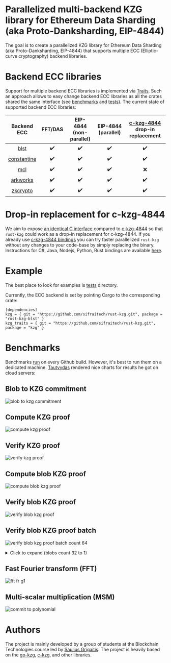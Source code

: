 # Parallelized multi-backend KZG library for Ethereum Data Sharding (aka Proto-Danksharding, EIP-4844)

The goal is to create a parallelized KZG library for Ethereum Data Sharding (aka Proto-Danksharding, EIP-4844) that supports multiple ECC (Elliptic-curve cryptography) backend libraries.

# Backend ECC libraries

Support for multiple backend ECC libraries is implemented via [Traits](https://github.com/sifraitech/kzg/blob/main/kzg/src/lib.rs). Such an approach allows to easy change backend ECC libraries as all the crates shared the same interface (see [benchmarks](https://github.com/sifraitech/kzg/tree/main/kzg-bench/src/benches) and [tests](https://github.com/sifraitech/kzg/tree/main/kzg-bench/src/tests)). The current state of supported backend ECC libraries:

| Backend ECC | FFT/DAS | EIP-4844 (non-parallel) | EIP-4844 (parallel) | [c-kzg-4844](https://github.com/ethereum/c-kzg-4844) drop-in replacement |
| :---: | :---: | :---: | :---: | :---: |
| [blst](https://github.com/supranational/blst) | :heavy_check_mark: | :heavy_check_mark: | :heavy_check_mark: | :heavy_check_mark: |
| [constantine](https://github.com/mratsim/constantine) | :heavy_check_mark: | :heavy_check_mark: | :heavy_check_mark: | :heavy_check_mark: |
| [mcl](https://github.com/herumi/mcl) | :heavy_check_mark: | :heavy_check_mark: | :heavy_check_mark: | :x: |
| [arkworks](https://github.com/arkworks-rs/algebra) | :heavy_check_mark: | :heavy_check_mark: | :heavy_check_mark: | :heavy_check_mark: |
| [zkcrypto](https://github.com/zkcrypto/bls12_381) | :heavy_check_mark: | :heavy_check_mark: | :heavy_check_mark: | :heavy_check_mark: |


# Drop-in replacement for c-kzg-4844

We aim to expose [an identical C interface](https://github.com/sifraitech/rust-kzg/blob/b4de1923a6218ea37021d0f9e3bd375dbf529d34/blst-from-scratch/src/eip_4844.rs#L604:L835) compared to [c-kzg-4844](https://github.com/ethereum/c-kzg-4844) so that `rust-kzg` could work as a drop-in replacement for c-kzg-4844. If you already use [c-kzg-4844 bindings](https://github.com/ethereum/c-kzg-4844/tree/main/bindings) you can try faster parallelized `rust-kzg` without any changes to your code-base by simply replacing the binary. Instructions for C#, Java, Nodejs, Python, Rust bindings are available [here](https://github.com/sifraitech/rust-kzg/blob/main/blst/run-c-kzg-4844-tests.sh).

# Example

The best place to look for examples is [tests](https://github.com/sifraitech/kzg/tree/main/kzg-bench/src/tests) directory.

Currently, the ECC backend is set by pointing Cargo to the corresponding crate:

```
[dependencies]
kzg = { git = "https://github.com/sifraitech/rust-kzg.git", package = "rust-kzg-blst" }
kzg_traits = { git = "https://github.com/sifraitech/rust-kzg.git", package = "kzg" }
```

# Benchmarks

Benchmarks [run](https://github.com/sifraitech/kzg/blob/main/.github/workflows/benchmarks.yml) on every Github build. However, it's best to run them on a dedicated machine. [Tautvydas](https://github.com/belijzajac) rendered nice charts for results he got on cloud servers:

## Blob to KZG commitment

![blob to kzg commitment](images/blob_to_kzg_commitment.png)

## Compute KZG proof

![compute kzg proof](images/compute_kzg_proof.png)

## Verify KZG proof

![verify kzg proof](images/verify_kzg_proof.png)

## Compute blob KZG proof

![compute blob kzg proof](images/compute_blob_kzg_proof.png)

## Verify blob KZG proof

![verify blob kzg proof](images/verify_blob_kzg_proof.png)

## Verify blob KZG proof batch

![verify blob kzg proof batch count 64](images/verify_blob_kzg_proof_batch_64.png)

<details>
<summary>Click to expand (blobs count 32 to 1)</summary>

![verify blob kzg proof batch count 64](images/verify_blob_kzg_proof_batch_32.png)
![verify blob kzg proof batch count 64](images/verify_blob_kzg_proof_batch_16.png)
![verify blob kzg proof batch count 64](images/verify_blob_kzg_proof_batch_8.png)
![verify blob kzg proof batch count 64](images/verify_blob_kzg_proof_batch_4.png)
![verify blob kzg proof batch count 64](images/verify_blob_kzg_proof_batch_2.png)
![verify blob kzg proof batch count 64](images/verify_blob_kzg_proof_batch_1.png)

</details>

## Fast Fourier transform (FFT)

![fft fr g1](images/fft.png)

## Multi-scalar multiplication (MSM)

![commit to polynomial](images/multi_scalar_multiplication.png)

# Authors

The project is mainly developed by a group of students at the Blockchain Technologies course led by [Saulius Grigaitis](https://twitter.com/sauliuseth). The project is heavily based on the [go-kzg](https://github.com/protolambda/go-kzg), [c-kzg](https://github.com/benjaminion/c-kzg), and other libraries.
